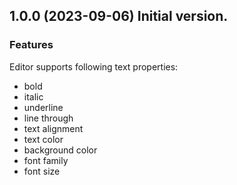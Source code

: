 ## 1.0.0 (2023-09-06) Initial version.

### Features

Editor supports following text properties:
- bold
- italic
- underline
- line through
- text alignment
- text color
- background color
- font family
- font size
